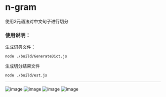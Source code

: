 # n-gram
使用2元语法对中文句子进行切分
### 使用说明：
生成词典文件：
```
node ./build/GenerateDict.js
```

生成切分结果文件
```
node ./build/est.js
```

------

![image](https://github.com/lym152898/n-gram/blob/master/基本数学思想.png)
![image](https://github.com/lym152898/n-gram/blob/master/算法描述.png)
![image](https://github.com/lym152898/n-gram/blob/master/代码实现1.png)
![image](https://github.com/lym152898/n-gram/blob/master/代码实现2.png)




